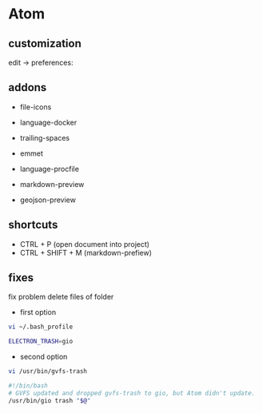 # Atom


## customization

edit -> preferences:

## addons

* file-icons
* language-docker
* trailing-spaces
* emmet
* language-procfile


* markdown-preview
* geojson-preview

## shortcuts

+ CTRL + P (open document into project)
+ CTRL + SHIFT + M (markdown-prefiew)


## fixes

fix problem delete files of folder

+ first option

```bash
vi ~/.bash_profile
```

```bash
ELECTRON_TRASH=gio
```



+ second option

```bash
vi /usr/bin/gvfs-trash
```

```bash
#!/bin/bash
# GVFS updated and dropped gvfs-trash to gio, but Atom didn't update.
/usr/bin/gio trash "$@"
```



